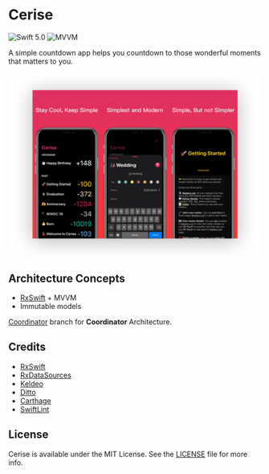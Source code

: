 # Cerise

![Swift 5.0](https://img.shields.io/badge/Swift-5.0%2B-orange)
![MVVM](https://img.shields.io/badge/Arch-MVVM-brightgreen)

A simple countdown app helps you countdown to those wonderful moments that matters to you.

![Screenshot](./Screenshot.png)

## Architecture Concepts

* [RxSwift](https://github.com/reactivex/rxswift) + MVVM
* Immutable models

[Coordinator](https://github.com/xspyhack/Cerise/tree/coordinator) branch for **Coordinator** Architecture.

## Credits

* [RxSwift](https://github.com/reactivex/rxswift)
* [RxDataSources](https://github.com/RxSwiftCommunity/RxDataSources)
* [Keldeo](https://github.com/xspyhack/Keldeo)
* [Ditto](https://github.com/xspyhack/Ditto)
* [Carthage](https://github.com/Carthage/Carthage)
* [SwiftLint](https://github.com/realm/SwiftLint)

## License

Cerise is available under the MIT License. See the [LICENSE](./LICENSE) file for more info.
